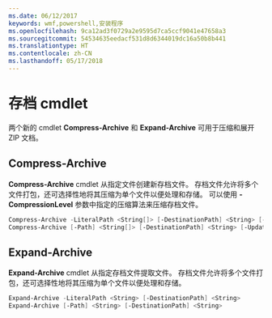 ```yaml
---
ms.date: 06/12/2017
keywords: wmf,powershell,安装程序
ms.openlocfilehash: 9ca12ad3f0729a2e9595d7ca5ccf9041e47658a3
ms.sourcegitcommit: 54534635eedacf531d8d6344019dc16a50b8b441
ms.translationtype: HT
ms.contentlocale: zh-CN
ms.lasthandoff: 05/17/2018
---
```

# <a name="archive-cmdlets"></a>存档 cmdlet

两个新的 cmdlet **Compress-Archive** 和 **Expand-Archive** 可用于压缩和展开 ZIP 文档。

## <a name="compress-archive"></a>Compress-Archive
**Compress-Archive** cmdlet 从指定文件创建新存档文件。 存档文件允许将多个文件打包，还可选择性地将其压缩为单个文件以便处理和存储。 可以使用 **-CompressionLevel** 参数中指定的压缩算法来压缩存档文件。
```powershell
Compress-Archive -LiteralPath <String[]> [-DestinationPath] <String> [-Update] [-CompressionLevel <Microsoft.PowerShell.Commands.CompressionLevel>]
Compress-Archive [-Path] <String[]> [-DestinationPath] <String> [-Update] [-CompressionLevel <Microsoft.PowerShell.Commands.CompressionLevel>]
```

## <a name="expand-archive"></a>Expand-Archive
**Expand-Archive** cmdlet 从指定存档文件提取文件。 存档文件允许将多个文件打包，还可选择性地将其压缩为单个文件以便处理和存储。
```powershell
Expand-Archive -LiteralPath <String> [-DestinationPath] <String>
Expand-Archive [-Path] <String> [-DestinationPath] <String>
```

